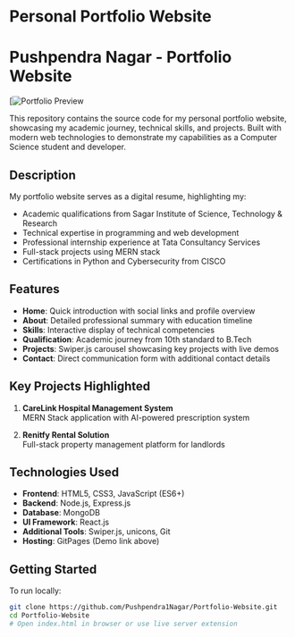 # Personal Portfolio Website
# Pushpendra Nagar - Portfolio Website

[![Portfolio Preview]((https://pushpendra1nagar.github.io/my-portfolio-website/))

This repository contains the source code for my personal portfolio website, showcasing my academic journey, technical skills, and projects. Built with modern web technologies to demonstrate my capabilities as a Computer Science student and developer.

## Description

My portfolio website serves as a digital resume, highlighting my:
- Academic qualifications from Sagar Institute of Science, Technology & Research
- Technical expertise in programming and web development
- Professional internship experience at Tata Consultancy Services
- Full-stack projects using MERN stack
- Certifications in Python and Cybersecurity from CISCO

## Features

- **Home**: Quick introduction with social links and profile overview
- **About**: Detailed professional summary with education timeline
- **Skills**: Interactive display of technical competencies
- **Qualification**: Academic journey from 10th standard to B.Tech
- **Projects**: Swiper.js carousel showcasing key projects with live demos
- **Contact**: Direct communication form with additional contact details

## Key Projects Highlighted

1. **CareLink Hospital Management System**  
   MERN Stack application with AI-powered prescription system
   
2. **Renitfy Rental Solution**  
   Full-stack property management platform for landlords

## Technologies Used

- **Frontend**: HTML5, CSS3, JavaScript (ES6+)
- **Backend**: Node.js, Express.js
- **Database**: MongoDB
- **UI Framework**: React.js
- **Additional Tools**: Swiper.js, unicons, Git
- **Hosting**: GitPages (Demo link above)

## Getting Started

To run locally:
```bash
git clone https://github.com/Pushpendra1Nagar/Portfolio-Website.git
cd Portfolio-Website
# Open index.html in browser or use live server extension

